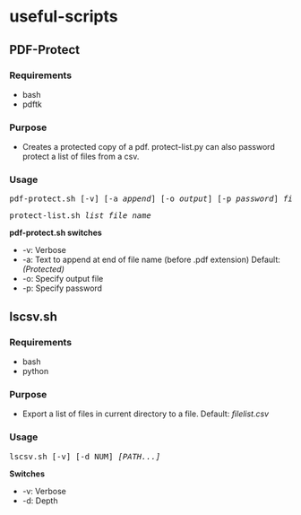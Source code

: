 # useful-scripts

## PDF-Protect
### Requirements
- bash
- pdftk

### Purpose
- Creates a protected copy of a pdf. protect-list.py can also password protect a list of files from a csv.

### Usage
<pre>
pdf-protect.sh [-v] [-a <i>append</i>] [-o <i>output</i>] [-p <i>password</i>] <i>file_name</i>
</pre>

<pre>
protect-list.sh <i>list_file_name</i>
</pre>

**pdf-protect.sh switches**
- -v: Verbose
- -a: Text to append at end of file name (before .pdf extension) Default: *(Protected)*
- -o: Specify output file
- -p: Specify password


## lscsv.sh
### Requirements
- bash
- python

### Purpose
- Export a list of files in current directory to a file. Default: *filelist.csv*

### Usage
<pre>
lscsv.sh [-v] [-d NUM] <i>[PATH...]</i>
</pre>

**Switches**  
- -v: Verbose
- -d: Depth

